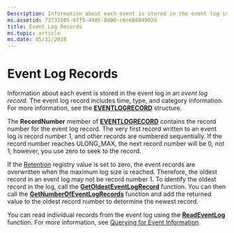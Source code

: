 ```yaml
---
Description: Information about each event is stored in the event log in an event log record. The event log record includes time, type, and category information. For more information, see the EVENTLOGRECORD structure.
ms.assetid: 73731505-97f5-4985-8d00-c6ce8604902d
title: Event Log Records
ms.topic: article
ms.date: 05/31/2018
---
```


# Event Log Records

Information about each event is stored in the event log in an *event log record*. The event log record includes time, type, and category information. For more information, see the [**EVENTLOGRECORD**](/windows/desktop/api/Winnt/ns-winnt-_eventlogrecord) structure.

The **RecordNumber** member of [**EVENTLOGRECORD**](/windows/desktop/api/Winnt/ns-winnt-_eventlogrecord) contains the record number for the event log record. The very first record written to an event log is record number 1, and other records are numbered sequentially. If the record number reaches ULONG\_MAX, the next record number will be 0, not 1; however, you use zero to seek to the record.

If the [Retention](eventlog-key.md) registry value is set to zero, the event records are overwritten when the maximum log size is reached. Therefore, the oldest record in an event log may not be record number 1. To identify the oldest record in the log, call the [**GetOldestEventLogRecord**](/windows/desktop/api/Winbase/nf-winbase-getoldesteventlogrecord) function. You can then call the [**GetNumberOfEventLogRecords**](/windows/desktop/api/Winbase/nf-winbase-getnumberofeventlogrecords) function and add the returned value to the oldest record number to determine the newest record.

You can read individual records from the event log using the [**ReadEventLog**](/windows/desktop/api/Winbase/nf-winbase-readeventloga) function. For more information, see [Querying for Event Information](querying-for-event-source-messages.md).

 

 



